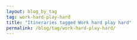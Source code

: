 ```yaml
---
layout: blog_by_tag
tag: work-hard-play-hard
title: "Itineraries tagged Work hard play hard"
permalink: /blog/tag/work-hard-play-hard/
---
```

